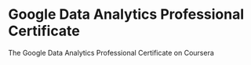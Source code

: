 # Google Data Analytics Professional Certificate
 The Google Data Analytics Professional Certificate on Coursera

